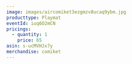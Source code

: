 ```yaml
---
image: images/aircomiket3ezgmzv8ucaq9ybm.jpg
producttype: Playmat
eventId: iuq6O2mCN
pricings:
  - quantity: 1
    price: 65
asin: s-ucMVHJx7y
merchandise: comiket
---
```

